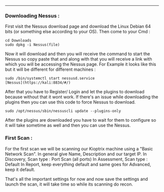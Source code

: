 ___

### Downloading Nessus :

First visit the Nessus download page and download the Linux Debian 64 bits (or something else according to your OS).
Then come to your Cmd :
```
cd Downloads
sudo dpkg -i Nessus(file)
```
Now it will download and then you will receive the command to start the Nessus so copy paste that and along with that you will receive a link with which you will be accessing the Nessus page.
For Example it looks like this but it will be different for different machines :
```
sudo /bin/systemctl start nessusd.service  
[Nessus](https://kali:8834/#/)
```

After that you have to Register/ Login and let the plugins to download because without that it wont work.
If there's an issue while downloading the plugins then you can use this code to force Nessus to download. 
```
sudo /opt/nessus/sbin/nessuscli update --plugins-only
```
After the plugins are downloaded you have to wait for them to configure so it will take sometime as well and then you can use the Nessus.

### First Scan :

For the first scan we will be scanning our Kioptrix machine using a "Basic Network Scan".
In general give Name, Description and our target IP.
In Discovery, Scan type : Port Scan (all ports)
In Assessment, Scan type : Default
In Report, keep everything default and same goes for Advanced, keep it default.

That's all the important settings for now and now save the settings and launch the scan, it will take time so while its scanning do recon.





